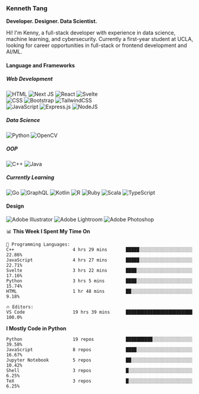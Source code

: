 ### Kenneth Tang
**Developer. Designer. Data Scientist.**

Hi! I'm Kenny, a full-stack developer with experience in data science, machine learning, and cybersecurity. Currently a first-year student at UCLA, looking for career opportunities in full-stack or frontend development and AI/ML.

#### Language and Frameworks

##### Web Development
![HTML](https://img.shields.io/badge/html-black.svg?style=for-the-badge&logo=html5&logoColor=white)
![Next JS](https://img.shields.io/badge/Next-black?style=for-the-badge&logo=next.js&logoColor=white)
![React](https://img.shields.io/badge/react-%2320232a.svg?style=for-the-badge&logo=react&logoColor=white)
![Svelte](https://img.shields.io/badge/svelte-black.svg?style=for-the-badge&logo=svelte&logoColor=white)
<br>
![CSS](https://img.shields.io/badge/css-black.svg?style=for-the-badge&logo=css3&logoColor=white)
![Bootstrap](https://img.shields.io/badge/bootstrap-black.svg?style=for-the-badge&logo=bootstrap&logoColor=white)
![TailwindCSS](https://img.shields.io/badge/tailwindcss-black.svg?style=for-the-badge&logo=tailwind-css&logoColor=white)
<br>
![JavaScript](https://img.shields.io/badge/javascript-black.svg?style=for-the-badge&logo=javascript&logoColor=white)
![Express.js](https://img.shields.io/badge/express.js-black.svg?style=for-the-badge&logo=express&logoColor=white)
![NodeJS](https://img.shields.io/badge/node.js-black?style=for-the-badge&logo=node.js&logoColor=white)

##### Data Science
![Python](https://img.shields.io/badge/python-black?style=for-the-badge&logo=python&logoColor=white)
![OpenCV](https://img.shields.io/badge/opencv-black.svg?style=for-the-badge&logo=opencv&logoColor=white)

##### OOP
![C++](https://img.shields.io/badge/c++-black.svg?style=for-the-badge&logo=c%2B%2B&logoColor=white)
![Java](https://img.shields.io/badge/java-black.svg?style=for-the-badge&logo=java&logoColor=white)

##### Currently Learning
![Go](https://img.shields.io/badge/go-black.svg?style=for-the-badge&logo=go&logoColor=white)
![GraphQL](https://img.shields.io/badge/-GraphQL-black?style=for-the-badge&logo=graphql&logoColor=white)
![Kotlin](https://img.shields.io/badge/kotlin-black.svg?style=for-the-badge&logo=kotlin&logoColor=white)
![R](https://img.shields.io/badge/r-black.svg?style=for-the-badge&logo=r&logoColor=white)
![Ruby](https://img.shields.io/badge/ruby-black.svg?style=for-the-badge&logo=ruby&logoColor=white)
![Scala](https://img.shields.io/badge/scala-black.svg?style=for-the-badge&logo=scala&logoColor=white)
![TypeScript](https://img.shields.io/badge/typescript-black.svg?style=for-the-badge&logo=typescript&logoColor=white)

#### Design
![Adobe Illustrator](https://img.shields.io/badge/Adobe%20Illustrator-black.svg?style=for-the-badge&logo=adobeillustrator&logoColor=white)
![Adobe Lightroom](https://img.shields.io/badge/Adobe%20Lightroom-black.svg?style=for-the-badge&logo=Adobe%20Lightroom&logoColor=white)
![Adobe Photoshop](https://img.shields.io/badge/Adobe%20Photoshop-black.svg?style=for-the-badge&logo=adobephotoshop&logoColor=white)

<!-- [![Kenny's GitHub stats](https://github-readme-stats.vercel.app/api?username=Kenny477)](https://github.com/anuraghazra/github-readme-stats) -->

<!-- [![Top Languages](https://github-readme-stats.vercel.app/api/top-langs/?username=anuraghazra)](https://github.com/anuraghazra/github-readme-stats) -->

<!--START_SECTION:waka-->
📊 **This Week I Spent My Time On** 

```text
💬 Programming Languages: 
C++                      4 hrs 29 mins       █████░░░░░░░░░░░░░░░░░░░░   22.86% 
JavaScript               4 hrs 27 mins       █████░░░░░░░░░░░░░░░░░░░░   22.71% 
Svelte                   3 hrs 22 mins       ████░░░░░░░░░░░░░░░░░░░░░   17.16% 
Python                   3 hrs 5 mins        ████░░░░░░░░░░░░░░░░░░░░░   15.74% 
HTML                     1 hr 48 mins        ██░░░░░░░░░░░░░░░░░░░░░░░   9.18%

🔥 Editors: 
VS Code                  19 hrs 39 mins      █████████████████████████   100.0%

```

**I Mostly Code in Python** 

```text
Python                   19 repos            ██████████░░░░░░░░░░░░░░░   39.58% 
JavaScript               8 repos             ████░░░░░░░░░░░░░░░░░░░░░   16.67% 
Jupyter Notebook         5 repos             ██░░░░░░░░░░░░░░░░░░░░░░░   10.42% 
Shell                    3 repos             █░░░░░░░░░░░░░░░░░░░░░░░░   6.25% 
TeX                      3 repos             █░░░░░░░░░░░░░░░░░░░░░░░░   6.25%

```



<!--END_SECTION:waka-->
